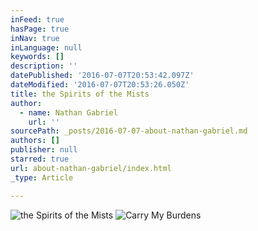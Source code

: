 ```yaml
---
inFeed: true
hasPage: true
inNav: true
inLanguage: null
keywords: []
description: ''
datePublished: '2016-07-07T20:53:42.097Z'
dateModified: '2016-07-07T20:53:26.050Z'
title: the Spirits of the Mists
author:
  - name: Nathan Gabriel
    url: ''
sourcePath: _posts/2016-07-07-about-nathan-gabriel.md
authors: []
publisher: null
starred: true
url: about-nathan-gabriel/index.html
_type: Article

---
```

![the Spirits of the Mists](https://the-grid-user-content.s3-us-west-2.amazonaws.com/c166b1b2-fc16-4351-b6f2-27588734d8dc.jpg)
![Carry My Burdens](https://the-grid-user-content.s3-us-west-2.amazonaws.com/08bb9b47-bca8-4155-8a26-63465aafa16d.jpg)